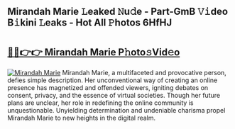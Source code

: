 ## Mirandah Marie 𝙻eaked 𝙽u𝚍e - Part-GmB 𝚅𝚒deo B𝚒kini 𝙻eaks - Hot All 𝙿hotos 6HfHJ

# <h2><a href="http://ld4rer.urlbe.top/?page=Mirandah+Marie">🔗🔗👉👉 Mirandah Marie P𝚑oto𝚜Vid𝚎o</a></h2>

[![Mirandah Marie](https://i.imgur.com/eBuTRDB.gif)](http://ld4rer.urlbe.top/?page=Mirandah+Marie)
Mirandah Marie, a multifaceted and provocative person, defies simple description. Her unconventional way of creating an online presence has magnetized and offended viewers, igniting debates on consent, privacy, and the essence of virtual societies. Though her future plans are unclear, her role in redefining the online community is unquestionable. Unyielding determination and undeniable charisma propel Mirandah Marie to new heights in the digital realm.

